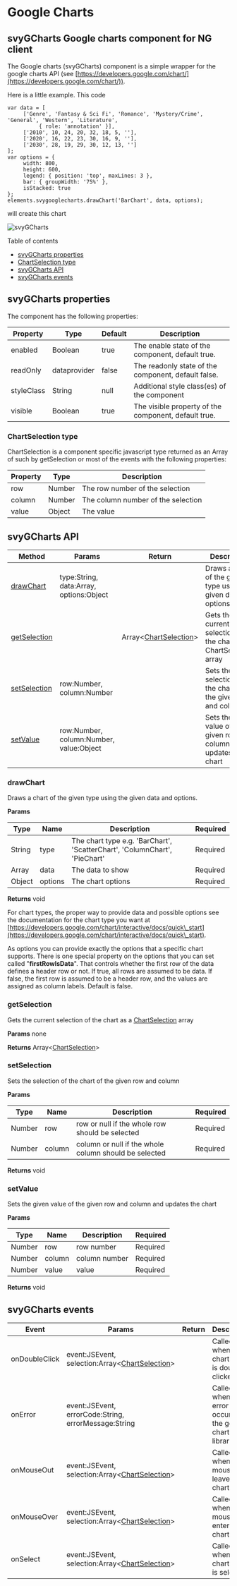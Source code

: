 # Google Charts

## svyGCharts Google charts component for NG client

The Google charts (svyGCharts) component is a simple wrapper for the google charts API (see [https://developers.google.com/chart/](https://developers.google.com/chart/)).

Here is a little example. This code

```
var data = [
     ['Genre', 'Fantasy & Sci Fi', 'Romance', 'Mystery/Crime', 'General', 'Western', 'Literature', 
          { role: 'annotation' }],
     ['2010', 10, 24, 20, 32, 18, 5, ''],
     ['2020', 16, 22, 23, 30, 16, 9, ''],
     ['2030', 28, 19, 29, 30, 12, 13, '']
];
var options = {
     width: 800,
     height: 600,
     legend: { position: 'top', maxLines: 3 },
     bar: { groupWidth: '75%' },
     isStacked: true
};
elements.svygooglecharts.drawChart('BarChart', data, options);
```

will create this chart

![svyGCharts](../../../../extensions/ui-components/specialized-components/svyGCharts/wiki/images/screenshot.png)

Table of contents

* [svyGCharts properties](home-4.md#svygcharts-properties)
* [ChartSelection type](home-4.md#chartselection-type)
* [svyGCharts API](home-4.md#svygcharts-api)
* [svyGCharts events](home-4.md#svygcharts-events)

## svyGCharts properties

The component has the following properties:

| Property   | Type         | Default | Description                                          |
| ---------- | ------------ | ------- | ---------------------------------------------------- |
| enabled    | Boolean      | true    | The enable state of the component, default true.     |
| readOnly   | dataprovider | false   | The readonly state of the component, default false.  |
| styleClass | String       | null    | Additional style class(es) of the component          |
| visible    | Boolean      | true    | The visible property of the component, default true. |

### ChartSelection type

ChartSelection is a component specific javascript type returned as an Array of such by getSelection or most of the events with the following properties:

| Property | Type   | Description                        |
| -------- | ------ | ---------------------------------- |
| row      | Number | The row number of the selection    |
| column   | Number | The column number of the selection |
| value    | Object | The value                          |

## svyGCharts API

| Method                                 | Params                                  |                         Return                         | Description                                                            |
| -------------------------------------- | --------------------------------------- | :----------------------------------------------------: | ---------------------------------------------------------------------- |
| [drawChart](home-4.md#drawchart)       | type:String, data:Array, options:Object |                                                        | Draws a chart of the given type using the given data and options       |
| [getSelection](home-4.md#getselection) |                                         | Array<[ChartSelection](home-4.md#chartselection-type)> | Gets the current selection of the chart as a ChartSelection array      |
| [setSelection](home-4.md#setselection) | row:Number, column:Number               |                                                        | Sets the selection of the chart of the given row and column            |
| [setValue](home-4.md#setvalue)         | row:Number, column:Number, value:Object |                                                        | Sets the given value of the given row and column and updates the chart |

### drawChart

Draws a chart of the given type using the given data and options.

**Params**

| Type   | Name    | Description                                                               | Required |
| ------ | ------- | ------------------------------------------------------------------------- | -------- |
| String | type    | The chart type e.g. 'BarChart', 'ScatterChart', 'ColumnChart', 'PieChart' | Required |
| Array  | data    | The data to show                                                          | Required |
| Object | options | The chart options                                                         | Required |

**Returns** void

For chart types, the proper way to provide data and possible options see the documentation for the chart type you want at [https://developers.google.com/chart/interactive/docs/quick\_start](https://developers.google.com/chart/interactive/docs/quick\_start).

As options you can provide exactly the options that a specific chart supports. There is one special property on the options that you can set called "**firstRowIsData**". That controls whether the first row of the data defines a header row or not. If true, all rows are assumed to be data. If false, the first row is assumed to be a header row, and the values are assigned as column labels. Default is false.

### getSelection

Gets the current selection of the chart as a [ChartSelection](home-4.md#chartselection-type) array

**Params** none

**Returns** Array<[ChartSelection](home-4.md#chartselection-type)>

### setSelection

Sets the selection of the chart of the given row and column

**Params**

| Type   | Name   | Description                                           | Required |
| ------ | ------ | ----------------------------------------------------- | -------- |
| Number | row    | row or null if the whole row should be selected       | Required |
| Number | column | column or null if the whole column should be selected | Required |

**Returns** void

### setValue

Sets the given value of the given row and column and updates the chart

**Params**

| Type   | Name   | Description   | Required |
| ------ | ------ | ------------- | -------- |
| Number | row    | row number    | Required |
| Number | column | column number | Required |
| Number | value  | value         | Required |

**Returns** void

## svyGCharts events

| Event         | Params                                                                          | Return | Description                                              |
| ------------- | ------------------------------------------------------------------------------- | ------ | -------------------------------------------------------- |
| onDoubleClick | event:JSEvent, selection:Array<[ChartSelection](home-4.md#chartselection-type)> |        | Called when a chart item is double clicked on.           |
| onError       | event:JSEvent, errorCode:String, errorMessage:String                            |        | Called when an error occurs in the google chart library. |
| onMouseOut    | event:JSEvent, selection:Array<[ChartSelection](home-4.md#chartselection-type)> |        | Called when the mouse leaves a chart item.               |
| onMouseOver   | event:JSEvent, selection:Array<[ChartSelection](home-4.md#chartselection-type)> |        | Called when the mouse enters a chart item.               |
| onSelect      | event:JSEvent, selection:Array<[ChartSelection](home-4.md#chartselection-type)> |        | Called when a chart item is selected.                    |
